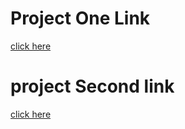 # Project One Link

 [click here](https://js-with-me.vercel.app)


# project Second link
[click here](https://js-with-me-project02.vercel.app/)
